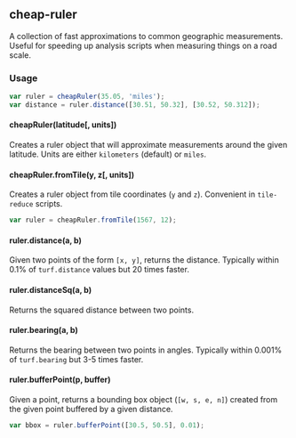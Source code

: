 ## cheap-ruler

A collection of fast approximations to common geographic measurements. Useful for speeding up analysis scripts when measuring things on a road scale.

### Usage

```js
var ruler = cheapRuler(35.05, 'miles');
var distance = ruler.distance([30.51, 50.32], [30.52, 50.312]);
```

#### cheapRuler(latitude[, units])

Creates a ruler object that will approximate measurements around the given latitude.
Units are either `kilometers` (default) or `miles`.

#### cheapRuler.fromTile(y, z[, units])

Creates a ruler object from tile coordinates (`y` and `z`). Convenient in `tile-reduce` scripts.

```js
var ruler = cheapRuler.fromTile(1567, 12);
```

#### ruler.distance(a, b)

Given two points of the form `[x, y]`, returns the distance. Typically within 0.1% of `turf.distance` values but 20 times faster.

#### ruler.distanceSq(a, b)

Returns the squared distance between two points.

#### ruler.bearing(a, b)

Returns the bearing between two points in angles. Typically within 0.001% of `turf.bearing` but 3-5 times faster.

#### ruler.bufferPoint(p, buffer)

Given a point, returns a bounding box object (`[w, s, e, n]`) created from the given point buffered by a given distance.

```js
var bbox = ruler.bufferPoint([30.5, 50.5], 0.01);
```
